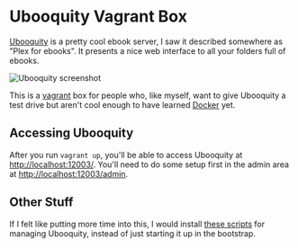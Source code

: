 # Ubooquity Vagrant Box

[Ubooquity](http://vaemendis.net/ubooquity/) is a pretty cool ebook server, I saw it described somewhere as "Plex for ebooks". It presents a nice web interface to all your folders full of ebooks.

![Ubooquity screenshot](http://vaemendis.net/ubooquity/data/images/screenshots/books_library.jpg)

This is a [vagrant](https://www.vagrantup.com/) box for people who, like myself, want to give Ubooquity a test drive but aren't cool enough to have learned [Docker](http://vaemendis.net/ubooquity/static6/f-a-q#P) yet.

## Accessing Ubooquity

After you run `vagrant up`, you'll be able to access Ubooquity at [http://localhost:12003/](http://localhost:12003/). You'll need to do some setup first in the admin area at [http://localhost:12003/admin](http://localhost:12003/admin).

## Other Stuff

If I felt like putting more time into this, I would install [these scripts](http://vaemendis.net/ubooquity/downloads/scripts/) for managing Ubooquity, instead of just starting it up in the bootstrap.